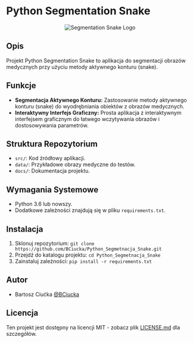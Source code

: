 # Python Segmentation Snake

<p align="center">
  <img src="https://github.com/BCiucka/Python_Segmetnacja_Snake/assets/128985044/caaec86d-5c4c-4d54-a9b6-e0b765f2ebeb" alt="Segmentation Snake Logo">
</p>

## Opis

Projekt Python Segmentation Snake to aplikacja do segmentacji obrazów medycznych przy użyciu metody aktywnego konturu (snake). 

## Funkcje

- **Segmentacja Aktywnego Konturu:** Zastosowanie metody aktywnego konturu (snake) do wyodrębniania obiektów z obrazów medycznych.
- **Interaktywny Interfejs Graficzny:** Prosta aplikacja z interaktywnym interfejsem graficznym do łatwego wczytywania obrazów i dostosowywania parametrów.

## Struktura Repozytorium

- `src/`: Kod źródłowy aplikacji.
- `data/`: Przykładowe obrazy medyczne do testów.
- `docs/`: Dokumentacja projektu.

## Wymagania Systemowe

- Python 3.6 lub nowszy.
- Dodatkowe zależności znajdują się w pliku `requirements.txt`.

## Instalacja

1. Sklonuj repozytorium: `git clone https://github.com/BCiucka/Python_Segmetnacja_Snake.git`
2. Przejdź do katalogu projektu: `cd Python_Segmetnacja_Snake`
3. Zainstaluj zależności: `pip install -r requirements.txt`


## Autor

- Bartosz Ciućka [@BCiucka](https://github.com/BCiucka)

## Licencja

Ten projekt jest dostępny na licencji MIT - zobacz plik [LICENSE.md](LICENSE.md) dla szczegółów.
